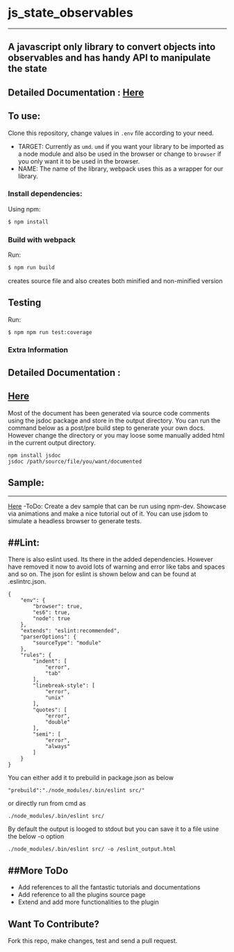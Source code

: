# js_state_observables
---
A javascript only library to convert objects into observables and has handy API to manipulate the state
---
Detailed Documentation : [Here](https://kewal07.github.io/js_state_observables/output/)
---
## To use:
Clone this repository, change values in `.env` file according to your need.

- TARGET: Currently as `umd`. `umd` if you want your library to be imported as a node module and also be used in the browser or change to `browser` if you only want it to be used in the browser.
- NAME: The name of the library, webpack uses this as a wrapper for our library.

### Install dependencies:
Using npm:
```bash
$ npm install
```

### Build with webpack
Run:
```bash
$ npm run build
```
creates source file and also creates both minified and non-minified version

## Testing
Run:
```bash
$ npm npm run test:coverage
```

### Extra Information

## Detailed Documentation : 
[Here](https://kewal07.github.io/js_state_observables/out/) 
---
Most of the document has been generated via source code comments using the jsdoc package and store in the output directory. You can
run the command below as a post/pre build step to generate your own docs. However change the directory or you may loose some
manually added html in the current output directory.
```
npm install jsdoc
jsdoc /path/source/file/you/want/documented
```

## Sample: 
---
[Here](https://kewal07.github.io/js_state_observables/dist/sample.html)
-ToDo: Create a dev sample that can be run using npm-dev. Showcase via animations and make a nice tutorial out of it.
You can use jsdom to simulate a headless browser to generate tests.

##Lint: 
---
There is also eslint used. Its there in the added dependencies. However have removed it now to avoid lots of warning and error 
like tabs and spaces and so on. The json for eslint is shown below and can be found at .eslintrc.json.
```
{
    "env": {
        "browser": true,
        "es6": true,
        "node": true
    },
    "extends": "eslint:recommended",
    "parserOptions": {
        "sourceType": "module"
    },
    "rules": {
        "indent": [
            "error",
            "tab"
        ],
        "linebreak-style": [
            "error",
            "unix"
        ],
        "quotes": [
            "error",
            "double"
        ],
        "semi": [
            "error",
            "always"
        ]
    }
}
```
You can either add it to prebuild in
package.json as below
``` 
"prebuild":"./node_modules/.bin/eslint src/"
```
or directly run from cmd as 

``` 
./node_modules/.bin/eslint src/
```
By default the output is looged to stdout but you can save it to a file usine the below -o option
```
./node_modules/.bin/eslint src/ -o /eslint_output.html
```
##More ToDo
---
- Add references to all the fantastic tutorials and documentations
- Add reference to all the plugins source page
- Extend and add more functionalities to the plugin

## Want To Contribute?
Fork this repo, make changes, test and send a pull request.
